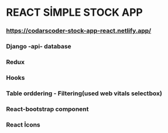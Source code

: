 # REACT SİMPLE STOCK APP

### https://codarscoder-stock-app-react.netlify.app/

### Django -api- database

### Redux

### Hooks

### Table orddering - Filtering(used web vitals selectbox)

### React-bootstrap component

### React İcons

